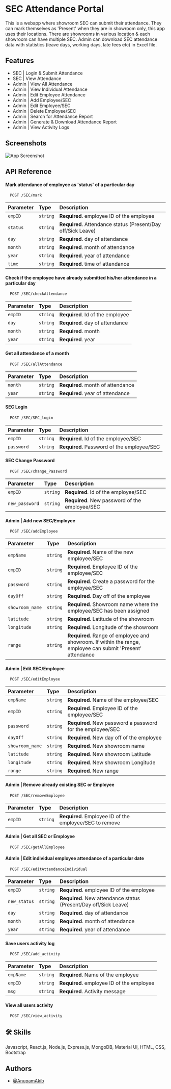 
# SEC Attendance Portal

This is a webapp where showroom SEC can submit their attendance. They can mark themselves as 'Present' when they are in showroom only, this app uses their locations. There are showrooms in various location & each showroom can have multiple SEC. Admin can download SEC attendance data with statistics (leave days, working days, late fees etc) in Excel file.


## Features

- SEC | Login & Submit Attendance
- SEC | View Attendance
- Admin | View All Attendance
- Admin | View Individual Attendance
- Admin | Edit Employee Attendance
- Admin | Add Employee/SEC
- Admin | Edit Employee/SEC
- Admin | Delete Employee/SEC
- Admin | Search for Attendance Report
- Admin | Generate & Download Attendance Report
- Admin | View Activity Logs


## Screenshots

![App Screenshot](https://github.com/AnupamAkib/SEC-Attendance-Portal-React.js-Node.js/blob/main/InShot_20220728_180708397_AdobeExpress%20(1).gif?raw=true)


## API Reference

#### Mark attendance of employee as 'status' of a particular day

```http
  POST /SEC/mark
```

| Parameter | Type     | Description                |
| :-------- | :------- | :------------------------- |
| `empID` | `string` | **Required**. employee ID of the employee |
| `status` | `string` | **Required**. Attendance status (Present/Day off/Sick Leave) |
| `day` | `string` | **Required**. day of attendance |
| `month` | `string` | **Required**. month of attendance |
| `year` | `string` | **Required**. year of attendance |
| `time` | `string` | **Required**. time of attendance |

#### Check if the employee have already submitted his/her attendance in a particular day

```http
  POST /SEC/checkAttendance
```

| Parameter | Type     | Description                       |
| :-------- | :------- | :-------------------------------- |
| `empID`      | `string` | **Required**. Id of the employee |
| `day`      | `string` | **Required**. day of attendance |
| `month`      | `string` | **Required**. month |
| `year`      | `string` | **Required**. year |

#### Get all attendance of a month

```http
  POST /SEC/allAttendance
```

| Parameter | Type     | Description                       |
| :-------- | :------- | :-------------------------------- |
| `month`      | `string` | **Required**. month of attendance |
| `year`      | `string` | **Required**. year of attendance |



#### SEC Login

```http
  POST /SEC/SEC_login
```

| Parameter | Type     | Description                       |
| :-------- | :------- | :-------------------------------- |
| `empID`      | `string` | **Required**. Id of the employee/SEC |
| `password`      | `string` | **Required**. Password of the employee/SEC |


#### SEC Change Password

```http
  POST /SEC/change_Password
```

| Parameter | Type     | Description                       |
| :-------- | :------- | :-------------------------------- |
| `empID`      | `string` | **Required**. Id of the employee/SEC |
| `new_password`      | `string` | **Required**. New password of the employee/SEC |


#### Admin | Add new SEC/Employee

```http
  POST /SEC/addEmployee
```

| Parameter | Type     | Description                       |
| :-------- | :------- | :-------------------------------- |
| `empName`      | `string` | **Required**. Name of the new employee/SEC |
| `empID`      | `string` | **Required**. Employee ID of the employee/SEC |
| `password`      | `string` | **Required**. Create a password for the employee/SEC |
| `dayOff`      | `string` | **Required**. Day off of the employee |
| `showroom_name`      | `string` | **Required**. Showroom name where the employee/SEC has been assigned |
| `latitude`      | `string` | **Required**. Latitude of the showroom |
| `longitude`      | `string` | **Required**. Longitude of the showroom |
| `range`      | `string` | **Required**. Range of employee and showroom. If within the range, employee can submit 'Present' attendance |


#### Admin | Edit SEC/Employee

```http
  POST /SEC/editEmployee
```

| Parameter | Type     | Description                       |
| :-------- | :------- | :-------------------------------- |
| `empName`      | `string` | **Required**. Name of the employee/SEC |
| `empID`      | `string` | **Required**. Employee ID of the employee/SEC |
| `password`      | `string` | **Required**. New password a password for the employee/SEC |
| `dayOff`      | `string` | **Required**. New day off of the employee |
| `showroom_name`      | `string` | **Required**. New showroom name |
| `latitude`      | `string` | **Required**. New showroom Latitude |
| `longitude`      | `string` | **Required**. New showroom Longitude |
| `range`      | `string` | **Required**. New range |


#### Admin | Remove already existing SEC or Employee

```http
  POST /SEC/removeEmployee
```

| Parameter | Type     | Description                       |
| :-------- | :------- | :-------------------------------- |
| `empID`      | `string` | **Required**. Employee ID of the employee/SEC to remove |


#### Admin | Get all SEC or Employee

```http
  POST /SEC/getAllEmployee
```

#### Admin | Edit individual employee attendance of a particular date

```http
  POST /SEC/editAttendanceIndividual
```

| Parameter | Type     | Description                |
| :-------- | :------- | :------------------------- |
| `empID` | `string` | **Required**. employee ID of the employee |
| `new_status` | `string` | **Required**. New attendance status (Present/Day off/Sick Leave) |
| `day` | `string` | **Required**. day of attendance |
| `month` | `string` | **Required**. month of attendance |
| `year` | `string` | **Required**. year of attendance |


#### Save users activity log

```http
  POST /SEC/add_activity
```

| Parameter | Type     | Description                |
| :-------- | :------- | :------------------------- |
| `empName` | `string` | **Required**. Name of the employee |
| `empID` | `string` | **Required**. employee ID of the employee |
| `msg` | `string` | **Required**. Activity message |


#### View all users activity

```http
  POST /SEC/view_activity
```





## 🛠 Skills
Javascript, React.js, Node.js, Express.js, MongoDB, Material UI, HTML, CSS, Bootstrap


## Authors

- [@AnupamAkib](https://github.com/AnupamAkib)


